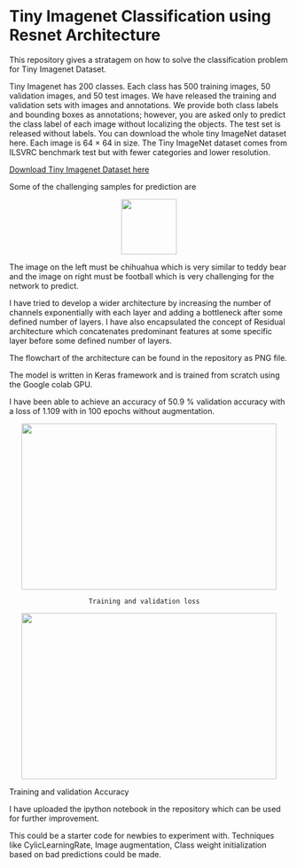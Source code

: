 # Tiny Imagenet Classification using Resnet Architecture

This repository gives a stratagem on how to solve the classification problem for Tiny Imagenet Dataset.

Tiny Imagenet has 200 classes. Each class has 500 training images, 50 validation images, and 50 test images. We have released the training and validation sets with images and annotations. We provide both class labels and bounding boxes as annotations; however, you are asked only to predict the class label of each image without localizing the objects. The test set is released without labels. You can download the whole tiny ImageNet dataset here. Each image is 64 × 64 in size. The Tiny ImageNet dataset comes from ILSVRC benchmark test but with fewer categories and lower resolution. 

[Download Tiny Imagenet Dataset here](http://cs231n.stanford.edu/tiny-imagenet-200.zip "Download Tiny Imagenet Dataset")

Some of the challenging samples for prediction are
<p align="center">
  <img width="100" height="100" src="https://github.com/FaizalSandanampusi/TinyImagenet-200/blob/master/Capture.PNG?raw=true">
</p>


The image on the left must be chihuahua which is very similar to teddy bear and the image on right must be football which is very challenging for the network to predict.



I have tried to develop a wider architecture by increasing the number of channels exponentially with each layer and adding a bottleneck after some defined number of layers. I have also encapsulated the concept of Residual architecture which concatenates predominant features at some specific layer before some defined number of layers. 

The flowchart of the architecture can be found in the repository as PNG file.

The model is written in Keras framework and is trained from scratch using the Google colab GPU.

I have been able to achieve an accuracy of 50.9 % validation accuracy with a loss of 1.109 with in 100 epochs without augmentation.
<p align="center">
  <img width="460" height="300" src="https://github.com/FaizalSandanampusi/TinyImagenet-200/blob/master/training%20and%20test%20loss.png?raw=true">
</p>

                        Training and validation loss
<p align="center">
  <img width="460" height="300" src="https://github.com/FaizalSandanampusi/TinyImagenet-200/blob/master/train_and_val_acc.png?raw=true">
</p>
                       Training and validation Accuracy

I have uploaded the ipython notebook in the repository which can be used for further improvement.

This could be a starter code for newbies to experiment with. Techniques like CylicLearningRate, Image augmentation, Class weight initialization based on bad predictions could be made. 











